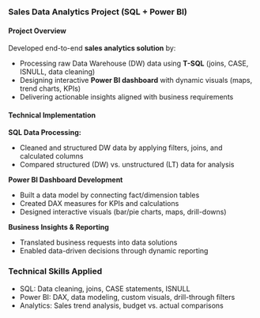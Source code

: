 ### **Sales Data Analytics Project (SQL + Power BI)**  

#### **Project Overview**  
Developed end-to-end **sales analytics solution** by:  
- Processing raw Data Warehouse (DW) data using **T-SQL** (joins, CASE, ISNULL, data cleaning)  
- Designing interactive **Power BI dashboard** with dynamic visuals (maps, trend charts, KPIs)  
- Delivering actionable insights aligned with business requirements  

#### **Technical Implementation**  

**SQL Data Processing:**  
- Cleaned and structured DW data by applying filters, joins, and calculated columns
- Compared structured (DW) vs. unstructured (LT) data for analysis

**Power BI Dashboard Development**
- Built a data model by connecting fact/dimension tables
- Created DAX measures for KPIs and calculations
- Designed interactive visuals (bar/pie charts, maps, drill-downs)

**Business Insights & Reporting**
- Translated business requests into data solutions
- Enabled data-driven decisions through dynamic reporting

### **Technical Skills Applied**
- SQL: Data cleaning, joins, CASE statements, ISNULL
- Power BI: DAX, data modeling, custom visuals, drill-through filters
- Analytics: Sales trend analysis, budget vs. actual comparisons

